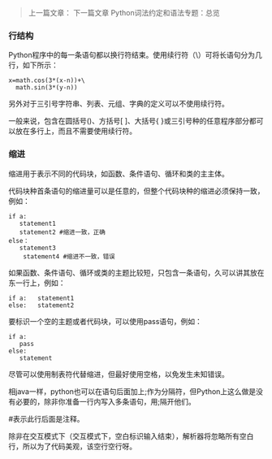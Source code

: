 > 上一篇文章：
> 下一篇文章
> Python词法约定和语法专题：总览

### 行结构

Python程序中的每一条语句都以换行符结束。使用续行符（\）可将长语句分为几行，如下所示：

```
x=math.cos(3*(x-n))+\
  math.sin(3*(y-n))
```

另外对于三引号字符串、列表、元组、字典的定义可以不使用续行符。

一般来说，包含在圆括号\(\)、方括号\[ \]、大括号{ }或三引号种的任意程序部分都可以放在多行上，而且不需要使用续行符。

### 缩进

缩进用于表示不同的代码块，如函数、条件语句、循环和类的主主体。

代码块种首条语句的缩进量可以是任意的，但整个代码块种的缩进必须保持一致，例如：

```
if a:
   statement1  
   statement2 #缩进一致，正确
else：
   statement3
    statement4 #缩进不一致，错误
```

如果函数、条件语句、循环或类的主题比较短，只包含一条语句，久可以讲其放在东一行上，例如：

```
if a:   statement1
else:   statement2
```

要标识一个空的主题或者代码块，可以使用pass语句，例如：

```
if a:
   pass
else:
   statement
```

尽管可以使用制表符代替缩进，但最好使用空格，以免发生未知错误。

相java一样，python也可以在语句后面加上;作为分隔符，但Python上这么做是没有必要的，除非你准备一行内写入多条语句，用;隔开他们。

\#表示此行后面是注释。

除非在交互模式下（交互模式下，空白标识输入结束），解析器将忽略所有空白行，所以为了代码美观，该空行空行呀。

